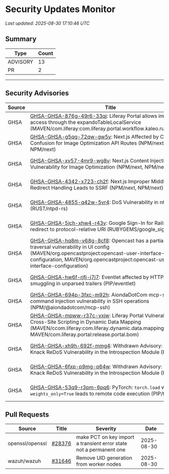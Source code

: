 # Security Updates Monitor

*Last updated: 2025-08-30 17:10:46 UTC*

## Summary
| Type | Count |
|------|-------|
| ADVISORY | 13 |
| PR | 2 |

---

## Security Advisories

| Source | Title | Severity | Date |
|--------|-------|----------|------|
| GHSA | [GHSA-GHSA-876g-49r6-33qj](https://github.com/advisories/GHSA-876g-49r6-33qj): Liferay Portal allows improper access through the expandoTableLocalService (MAVEN/com.liferay:com.liferay.portal.workflow.kaleo.runtime.impl) | MODERATE (CVSS: 0.0) | 2025-08-29 |
| GHSA | [GHSA-GHSA-g5qg-72qw-gw5v](https://github.com/advisories/GHSA-g5qg-72qw-gw5v): Next.js Affected by Cache Key Confusion for Image Optimization API Routes (NPM/next, NPM/next) | MODERATE (CVSS: 6.2) | 2025-08-29 |
| GHSA | [GHSA-GHSA-xv57-4mr9-wg8v](https://github.com/advisories/GHSA-xv57-4mr9-wg8v): Next.js Content Injection Vulnerability for Image Optimization (NPM/next, NPM/next) | MODERATE (CVSS: 4.3) | 2025-08-29 |
| GHSA | [GHSA-GHSA-4342-x723-ch2f](https://github.com/advisories/GHSA-4342-x723-ch2f): Next.js Improper Middleware Redirect Handling Leads to SSRF (NPM/next, NPM/next) | MODERATE (CVSS: 6.5) | 2025-08-29 |
| GHSA | [GHSA-GHSA-4855-q42w-5vr4](https://github.com/advisories/GHSA-4855-q42w-5vr4): DoS Vulnerability in ntpd-rs (RUST/ntpd-rs) | MODERATE (CVSS: 5.3) | 2025-08-29 |
| GHSA | [GHSA-GHSA-5jch-xhw4-r43v](https://github.com/advisories/GHSA-5jch-xhw4-r43v): Google Sign-In for Rails allowed redirect to protocol-relative URI (RUBYGEMS/google_sign_in) | MODERATE (CVSS: 4.2) | 2025-08-29 |
| GHSA | [GHSA-GHSA-hq8m-v68g-8cf8](https://github.com/advisories/GHSA-hq8m-v68g-8cf8): Opencast has a partial path traversal vulnerability in UI config (MAVEN/org.opencastproject:opencast-user-interface-configuration, MAVEN/org.opencastproject:opencast-user-interface-configuration) | LOW (CVSS: 0.0) | 2025-08-29 |
| GHSA | [GHSA-GHSA-hw6f-rjfj-j7j7](https://github.com/advisories/GHSA-hw6f-rjfj-j7j7): Eventlet affected by HTTP request smuggling in unparsed trailers (PIP/eventlet) | MODERATE (CVSS: 0.0) | 2025-08-29 |
| GHSA | [GHSA-GHSA-694p-3fxc-m92h](https://github.com/advisories/GHSA-694p-3fxc-m92h): AiondaDotCom mcp-ssh command injection vulnerability in SSH operations (NPM/@aiondadotcom/mcp-ssh) | MODERATE (CVSS: 6.3) | 2025-08-29 |
| GHSA | [GHSA-GHSA-mpww-r37c-vxjw](https://github.com/advisories/GHSA-mpww-r37c-vxjw): Liferay Portal Vulnerable to Cross-Site Scripting in Dynamic Data Mapping (MAVEN/ccom.liferay:com.liferay.dynamic.data.mapping.web, MAVEN/com.liferay.portal:release.portal.bom) | MODERATE (CVSS: 0.0) | 2025-08-20 |
| GHSA | [GHSA-GHSA-xh9h-692f-mmg4](https://github.com/advisories/GHSA-xh9h-692f-mmg4): Withdrawn Advisory: Microsoft Knack ReDoS Vulnerability in the Introspection Module (PIP/knack) | LOW (CVSS: 0.0) | 2025-08-20 |
| GHSA | [GHSA-GHSA-6fxp-p9mg-q64w](https://github.com/advisories/GHSA-6fxp-p9mg-q64w): Withdrawn Advisory: Microsoft Knack ReDoS Vulnerability in the Introspection Module (PIP/knack) | LOW (CVSS: 0.0) | 2025-08-20 |
| GHSA | [GHSA-GHSA-53q9-r3pm-6pq6](https://github.com/advisories/GHSA-53q9-r3pm-6pq6): PyTorch: `torch.load` with `weights_only=True` leads to remote code execution (PIP/torch) | CRITICAL (CVSS: 0.0) | 2025-04-18 |

## Pull Requests

| Source | Title | Severity | Date |
|--------|-------|----------|------|
| openssl/openssl | [#28376](https://github.com/openssl/openssl/pull/28376) | make PCT on key import a transient error state not a permanent one | 2025-08-30 |
| wazuh/wazuh | [#31646](https://github.com/wazuh/wazuh/pull/31646) | Remove UID generation from worker nodes | 2025-08-30 |

